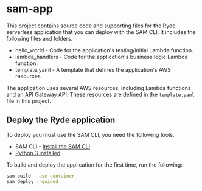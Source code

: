 # sam-app

This project contains source code and supporting files for the Ryde serverless application that you can deploy with the SAM CLI. It includes the following files and folders.

- hello_world - Code for the application's testing/initial Lambda function.
- lambda_handlers - Code for the application's business logic Lambda function.
- template.yaml - A template that defines the application's AWS resources.

The application uses several AWS resources, including Lambda functions and an API Gateway API. These resources are defined in the `template.yaml` file in this project. 

## Deploy the Ryde application
To deploy you must use the SAM CLI, you need the following tools.

* SAM CLI - [Install the SAM CLI](https://docs.aws.amazon.com/serverless-application-model/latest/developerguide/serverless-sam-cli-install.html)
* [Python 3 installed](https://www.python.org/downloads/)

To build and deploy the application for the first time, run the following:

```bash
sam build --use-container
sam deploy --guided
```



